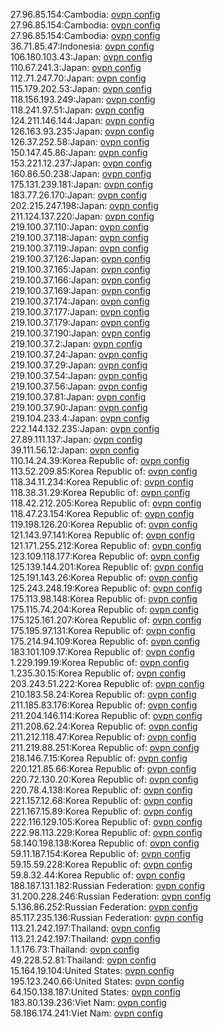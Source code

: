 27.96.85.154:Cambodia: [ovpn config](vpn/27_96_85_154.ovpn)  
27.96.85.154:Cambodia: [ovpn config](vpn/27_96_85_154.ovpn)  
27.96.85.154:Cambodia: [ovpn config](vpn/27_96_85_154.ovpn)  
36.71.85.47:Indonesia: [ovpn config](vpn/36_71_85_47.ovpn)  
106.180.103.43:Japan: [ovpn config](vpn/106_180_103_43.ovpn)  
110.67.241.3:Japan: [ovpn config](vpn/110_67_241_3.ovpn)  
112.71.247.70:Japan: [ovpn config](vpn/112_71_247_70.ovpn)  
115.179.202.53:Japan: [ovpn config](vpn/115_179_202_53.ovpn)  
118.156.193.249:Japan: [ovpn config](vpn/118_156_193_249.ovpn)  
118.241.97.51:Japan: [ovpn config](vpn/118_241_97_51.ovpn)  
124.211.146.144:Japan: [ovpn config](vpn/124_211_146_144.ovpn)  
126.163.93.235:Japan: [ovpn config](vpn/126_163_93_235.ovpn)  
126.37.252.58:Japan: [ovpn config](vpn/126_37_252_58.ovpn)  
150.147.45.86:Japan: [ovpn config](vpn/150_147_45_86.ovpn)  
153.221.12.237:Japan: [ovpn config](vpn/153_221_12_237.ovpn)  
160.86.50.238:Japan: [ovpn config](vpn/160_86_50_238.ovpn)  
175.131.239.181:Japan: [ovpn config](vpn/175_131_239_181.ovpn)  
183.77.26.170:Japan: [ovpn config](vpn/183_77_26_170.ovpn)  
202.215.247.198:Japan: [ovpn config](vpn/202_215_247_198.ovpn)  
211.124.137.220:Japan: [ovpn config](vpn/211_124_137_220.ovpn)  
219.100.37.110:Japan: [ovpn config](vpn/219_100_37_110.ovpn)  
219.100.37.118:Japan: [ovpn config](vpn/219_100_37_118.ovpn)  
219.100.37.119:Japan: [ovpn config](vpn/219_100_37_119.ovpn)  
219.100.37.126:Japan: [ovpn config](vpn/219_100_37_126.ovpn)  
219.100.37.165:Japan: [ovpn config](vpn/219_100_37_165.ovpn)  
219.100.37.166:Japan: [ovpn config](vpn/219_100_37_166.ovpn)  
219.100.37.169:Japan: [ovpn config](vpn/219_100_37_169.ovpn)  
219.100.37.174:Japan: [ovpn config](vpn/219_100_37_174.ovpn)  
219.100.37.177:Japan: [ovpn config](vpn/219_100_37_177.ovpn)  
219.100.37.179:Japan: [ovpn config](vpn/219_100_37_179.ovpn)  
219.100.37.190:Japan: [ovpn config](vpn/219_100_37_190.ovpn)  
219.100.37.2:Japan: [ovpn config](vpn/219_100_37_2.ovpn)  
219.100.37.24:Japan: [ovpn config](vpn/219_100_37_24.ovpn)  
219.100.37.29:Japan: [ovpn config](vpn/219_100_37_29.ovpn)  
219.100.37.54:Japan: [ovpn config](vpn/219_100_37_54.ovpn)  
219.100.37.56:Japan: [ovpn config](vpn/219_100_37_56.ovpn)  
219.100.37.81:Japan: [ovpn config](vpn/219_100_37_81.ovpn)  
219.100.37.90:Japan: [ovpn config](vpn/219_100_37_90.ovpn)  
219.104.233.4:Japan: [ovpn config](vpn/219_104_233_4.ovpn)  
222.144.132.235:Japan: [ovpn config](vpn/222_144_132_235.ovpn)  
27.89.111.137:Japan: [ovpn config](vpn/27_89_111_137.ovpn)  
39.111.56.12:Japan: [ovpn config](vpn/39_111_56_12.ovpn)  
110.14.24.39:Korea Republic of: [ovpn config](vpn/110_14_24_39.ovpn)  
113.52.209.85:Korea Republic of: [ovpn config](vpn/113_52_209_85.ovpn)  
118.34.11.234:Korea Republic of: [ovpn config](vpn/118_34_11_234.ovpn)  
118.38.31.29:Korea Republic of: [ovpn config](vpn/118_38_31_29.ovpn)  
118.42.212.205:Korea Republic of: [ovpn config](vpn/118_42_212_205.ovpn)  
118.47.23.154:Korea Republic of: [ovpn config](vpn/118_47_23_154.ovpn)  
119.198.126.20:Korea Republic of: [ovpn config](vpn/119_198_126_20.ovpn)  
121.143.97.141:Korea Republic of: [ovpn config](vpn/121_143_97_141.ovpn)  
121.171.255.212:Korea Republic of: [ovpn config](vpn/121_171_255_212.ovpn)  
123.109.118.177:Korea Republic of: [ovpn config](vpn/123_109_118_177.ovpn)  
125.139.144.201:Korea Republic of: [ovpn config](vpn/125_139_144_201.ovpn)  
125.191.143.26:Korea Republic of: [ovpn config](vpn/125_191_143_26.ovpn)  
125.243.248.19:Korea Republic of: [ovpn config](vpn/125_243_248_19.ovpn)  
175.113.98.148:Korea Republic of: [ovpn config](vpn/175_113_98_148.ovpn)  
175.115.74.204:Korea Republic of: [ovpn config](vpn/175_115_74_204.ovpn)  
175.125.161.207:Korea Republic of: [ovpn config](vpn/175_125_161_207.ovpn)  
175.195.97.131:Korea Republic of: [ovpn config](vpn/175_195_97_131.ovpn)  
175.214.94.109:Korea Republic of: [ovpn config](vpn/175_214_94_109.ovpn)  
183.101.109.17:Korea Republic of: [ovpn config](vpn/183_101_109_17.ovpn)  
1.229.199.19:Korea Republic of: [ovpn config](vpn/1_229_199_19.ovpn)  
1.235.30.15:Korea Republic of: [ovpn config](vpn/1_235_30_15.ovpn)  
203.243.51.222:Korea Republic of: [ovpn config](vpn/203_243_51_222.ovpn)  
210.183.58.24:Korea Republic of: [ovpn config](vpn/210_183_58_24.ovpn)  
211.185.83.176:Korea Republic of: [ovpn config](vpn/211_185_83_176.ovpn)  
211.204.146.114:Korea Republic of: [ovpn config](vpn/211_204_146_114.ovpn)  
211.208.62.24:Korea Republic of: [ovpn config](vpn/211_208_62_24.ovpn)  
211.212.118.47:Korea Republic of: [ovpn config](vpn/211_212_118_47.ovpn)  
211.219.88.251:Korea Republic of: [ovpn config](vpn/211_219_88_251.ovpn)  
218.146.7.15:Korea Republic of: [ovpn config](vpn/218_146_7_15.ovpn)  
220.121.85.66:Korea Republic of: [ovpn config](vpn/220_121_85_66.ovpn)  
220.72.130.20:Korea Republic of: [ovpn config](vpn/220_72_130_20.ovpn)  
220.78.4.138:Korea Republic of: [ovpn config](vpn/220_78_4_138.ovpn)  
221.157.12.68:Korea Republic of: [ovpn config](vpn/221_157_12_68.ovpn)  
221.167.15.89:Korea Republic of: [ovpn config](vpn/221_167_15_89.ovpn)  
222.116.129.105:Korea Republic of: [ovpn config](vpn/222_116_129_105.ovpn)  
222.98.113.229:Korea Republic of: [ovpn config](vpn/222_98_113_229.ovpn)  
58.140.198.138:Korea Republic of: [ovpn config](vpn/58_140_198_138.ovpn)  
59.11.187.154:Korea Republic of: [ovpn config](vpn/59_11_187_154.ovpn)  
59.15.59.228:Korea Republic of: [ovpn config](vpn/59_15_59_228.ovpn)  
59.8.32.44:Korea Republic of: [ovpn config](vpn/59_8_32_44.ovpn)  
188.187.131.182:Russian Federation: [ovpn config](vpn/188_187_131_182.ovpn)  
31.200.228.246:Russian Federation: [ovpn config](vpn/31_200_228_246.ovpn)  
5.136.86.252:Russian Federation: [ovpn config](vpn/5_136_86_252.ovpn)  
85.117.235.136:Russian Federation: [ovpn config](vpn/85_117_235_136.ovpn)  
113.21.242.197:Thailand: [ovpn config](vpn/113_21_242_197.ovpn)  
113.21.242.197:Thailand: [ovpn config](vpn/113_21_242_197.ovpn)  
1.1.176.73:Thailand: [ovpn config](vpn/1_1_176_73.ovpn)  
49.228.52.81:Thailand: [ovpn config](vpn/49_228_52_81.ovpn)  
15.164.19.104:United States: [ovpn config](vpn/15_164_19_104.ovpn)  
195.123.240.66:United States: [ovpn config](vpn/195_123_240_66.ovpn)  
64.150.138.187:United States: [ovpn config](vpn/64_150_138_187.ovpn)  
183.80.139.236:Viet Nam: [ovpn config](vpn/183_80_139_236.ovpn)  
58.186.174.241:Viet Nam: [ovpn config](vpn/58_186_174_241.ovpn)  
